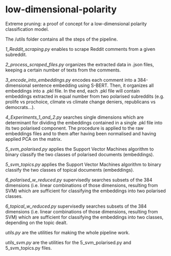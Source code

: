 # low-dimensional-polarity
Extreme pruning: a proof of concept for a low-dimensional polarity classification model.

The /utils folder contains all the steps of the pipeline.

*1_Reddit_scraping.py* enables to scrape Reddit comments from a given subreddit.

*2_process_scraped_files.py* organizes the extracted data in .json files, keeping a certain number of texts from the comments.

*3_encode_into_embeddings.py* encodes each comment into a 384-dimensional sentence embedding using S-BERT. Then, it organizes all embeddings into a .pkl file. In the end, each .pkl file will contain embeddings extracted in equal number from two polarised subreddits (e.g. prolife vs prochoice, climate vs climate change deniers, republicans vs democrats...).

*4_Experiments_1_and_2.py* searches single dimensions which are determinant for dividing the embeddings contained in a single .pkl file into its two polarised component. The procedure is applied to the raw embeddings files and to them after having been normalised and having applied PCA on the matrix.

*5_svm_polarised.py* applies the Support Vector Machines algorithm to binary classify the two classes of polarised documents (embeddings).

*5_svm_topics.py* applies the Support Vector Machines algorithm to binary classify the two classes of topical documents (embeddings).

*6_polarised_w_reduced.py* supervisedly searches subsets of the 384 dimensions (i.e. linear combinations of those dimensions, resulting from SVM) which are sufficient for classifying the embeddings into two polarised classes.

*6_topical_w_reduced.py* supervisedly searches subsets of the 384 dimensions (i.e. linear combinations of those dimensions, resulting from SVM) which are sufficient for classifying the embeddings into two classes, depending on the topic dealt.

*utils.py* are the utilities for making the whole pipeline work.

*utils_svm.py* are the utilities for the 5_svm_polarised.py and 5_svm_topics.py files.


